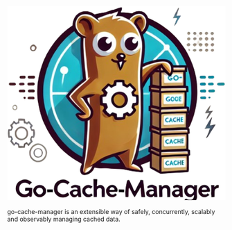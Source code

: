 <h1><img src="./docs/logo-gcm.png" width="640" align="center" /></h1>

go-cache-manager is an extensible way of safely, concurrently, scalably and observably managing cached data.
